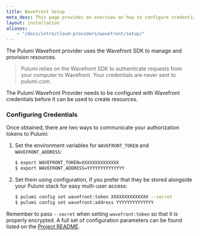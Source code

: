 ```yaml
---
title: Wavefront Setup
meta_desc: This page provides an overview on how to configure credentials for the Pulumi Wavefront Provider.
layout: installation
aliases:
    - "/docs/intro/cloud-providers/wavefront/setup/"
---
```


The Pulumi Wavefront provider uses the Wavefront SDK to manage and provision resources.

> Pulumi relies on the Wavefront SDK to authenticate requests from your computer to Wavefront. Your credentials are never sent
> to pulumi.com.

The Pulumi Wavefront Provider needs to be configured with Wavefront credentials
before it can be used to create resources.

### Configuring Credentials

Once obtained, there are two ways to communicate your authorization tokens to Pulumi:

1. Set the environment variables for `WAVEFRONT_TOKEN` and `WAVEFRONT_ADDRESS`:

    ```bash
    $ export WAVEFRONT_TOKEN=XXXXXXXXXXXXXX
    $ export WAVEFRONT_ADDRESS=YYYYYYYYYYYYYY
    ```

2. Set them using configuration, if you prefer that they be stored alongside your Pulumi stack for easy multi-user access:

    ```bash
    $ pulumi config set wavefront:token XXXXXXXXXXXXXX --secret
    $ pulumi config set wavefront:address YYYYYYYYYYYYYY
    ```

Remember to pass `--secret` when setting `wavefront:token` so that it is properly encrypted. A full set of configuration parameters
can be found listed on the [Project README](https://github.com/pulumi/pulumi-wavefront/blob/master/README.md).
